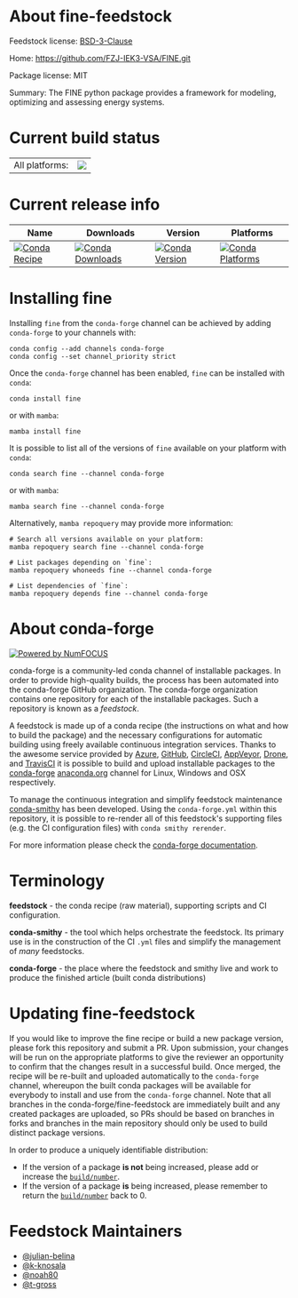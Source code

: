 About fine-feedstock
====================

Feedstock license: [BSD-3-Clause](https://github.com/conda-forge/fine-feedstock/blob/main/LICENSE.txt)

Home: https://github.com/FZJ-IEK3-VSA/FINE.git

Package license: MIT

Summary: The FINE python package provides a framework for modeling, optimizing and assessing energy systems.

Current build status
====================


<table><tr><td>All platforms:</td>
    <td>
      <a href="https://dev.azure.com/conda-forge/feedstock-builds/_build/latest?definitionId=16004&branchName=main">
        <img src="https://dev.azure.com/conda-forge/feedstock-builds/_apis/build/status/fine-feedstock?branchName=main">
      </a>
    </td>
  </tr>
</table>

Current release info
====================

| Name | Downloads | Version | Platforms |
| --- | --- | --- | --- |
| [![Conda Recipe](https://img.shields.io/badge/recipe-fine-green.svg)](https://anaconda.org/conda-forge/fine) | [![Conda Downloads](https://img.shields.io/conda/dn/conda-forge/fine.svg)](https://anaconda.org/conda-forge/fine) | [![Conda Version](https://img.shields.io/conda/vn/conda-forge/fine.svg)](https://anaconda.org/conda-forge/fine) | [![Conda Platforms](https://img.shields.io/conda/pn/conda-forge/fine.svg)](https://anaconda.org/conda-forge/fine) |

Installing fine
===============

Installing `fine` from the `conda-forge` channel can be achieved by adding `conda-forge` to your channels with:

```
conda config --add channels conda-forge
conda config --set channel_priority strict
```

Once the `conda-forge` channel has been enabled, `fine` can be installed with `conda`:

```
conda install fine
```

or with `mamba`:

```
mamba install fine
```

It is possible to list all of the versions of `fine` available on your platform with `conda`:

```
conda search fine --channel conda-forge
```

or with `mamba`:

```
mamba search fine --channel conda-forge
```

Alternatively, `mamba repoquery` may provide more information:

```
# Search all versions available on your platform:
mamba repoquery search fine --channel conda-forge

# List packages depending on `fine`:
mamba repoquery whoneeds fine --channel conda-forge

# List dependencies of `fine`:
mamba repoquery depends fine --channel conda-forge
```


About conda-forge
=================

[![Powered by
NumFOCUS](https://img.shields.io/badge/powered%20by-NumFOCUS-orange.svg?style=flat&colorA=E1523D&colorB=007D8A)](https://numfocus.org)

conda-forge is a community-led conda channel of installable packages.
In order to provide high-quality builds, the process has been automated into the
conda-forge GitHub organization. The conda-forge organization contains one repository
for each of the installable packages. Such a repository is known as a *feedstock*.

A feedstock is made up of a conda recipe (the instructions on what and how to build
the package) and the necessary configurations for automatic building using freely
available continuous integration services. Thanks to the awesome service provided by
[Azure](https://azure.microsoft.com/en-us/services/devops/), [GitHub](https://github.com/),
[CircleCI](https://circleci.com/), [AppVeyor](https://www.appveyor.com/),
[Drone](https://cloud.drone.io/welcome), and [TravisCI](https://travis-ci.com/)
it is possible to build and upload installable packages to the
[conda-forge](https://anaconda.org/conda-forge) [anaconda.org](https://anaconda.org/)
channel for Linux, Windows and OSX respectively.

To manage the continuous integration and simplify feedstock maintenance
[conda-smithy](https://github.com/conda-forge/conda-smithy) has been developed.
Using the ``conda-forge.yml`` within this repository, it is possible to re-render all of
this feedstock's supporting files (e.g. the CI configuration files) with ``conda smithy rerender``.

For more information please check the [conda-forge documentation](https://conda-forge.org/docs/).

Terminology
===========

**feedstock** - the conda recipe (raw material), supporting scripts and CI configuration.

**conda-smithy** - the tool which helps orchestrate the feedstock.
                   Its primary use is in the construction of the CI ``.yml`` files
                   and simplify the management of *many* feedstocks.

**conda-forge** - the place where the feedstock and smithy live and work to
                  produce the finished article (built conda distributions)


Updating fine-feedstock
=======================

If you would like to improve the fine recipe or build a new
package version, please fork this repository and submit a PR. Upon submission,
your changes will be run on the appropriate platforms to give the reviewer an
opportunity to confirm that the changes result in a successful build. Once
merged, the recipe will be re-built and uploaded automatically to the
`conda-forge` channel, whereupon the built conda packages will be available for
everybody to install and use from the `conda-forge` channel.
Note that all branches in the conda-forge/fine-feedstock are
immediately built and any created packages are uploaded, so PRs should be based
on branches in forks and branches in the main repository should only be used to
build distinct package versions.

In order to produce a uniquely identifiable distribution:
 * If the version of a package **is not** being increased, please add or increase
   the [``build/number``](https://docs.conda.io/projects/conda-build/en/latest/resources/define-metadata.html#build-number-and-string).
 * If the version of a package **is** being increased, please remember to return
   the [``build/number``](https://docs.conda.io/projects/conda-build/en/latest/resources/define-metadata.html#build-number-and-string)
   back to 0.

Feedstock Maintainers
=====================

* [@julian-belina](https://github.com/julian-belina/)
* [@k-knosala](https://github.com/k-knosala/)
* [@noah80](https://github.com/noah80/)
* [@t-gross](https://github.com/t-gross/)

